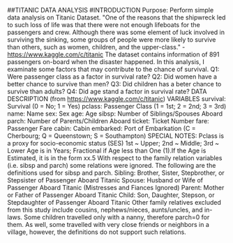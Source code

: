 ##TITANIC DATA ANALYSIS
#INTRODUCTION
Purpose: Perform simple data analysis on Titanic Dataset.
"One of the reasons that the shipwreck led to such loss of life was that there were not enough lifeboats for the passengers and crew. Although there was some element of luck involved in surviving the sinking, some groups of people were more likely to survive than others, such as women, children, and the upper-class." - https://www.kaggle.com/c/titanic
The dataset contains information of 891 passengers on-board when the disaster happened. In this analysis, I examinate some factors that may contribute to the chance of survival.
Q1: Were passenger class as a factor in survival rate?
Q2: Did women have a better chance to survive than men?
Q3: Did children has a beter chance to survive than adults?
Q4: Did age stand a factor in survival rate?
DATA DESCRIPTION
(from https://www.kaggle.com/c/titanic)
VARIABLES
survival: Survival (0 = No; 1 = Yes)
pclass: Passenger Class (1 = 1st; 2 = 2nd; 3 = 3rd)
name: Name
sex: Sex
age: Age
sibsp: Number of Siblings/Spouses Aboard
parch: Number of Parents/Children Aboard
ticket: Ticket Number
fare: Passenger Fare
cabin: Cabin
embarked: Port of Embarkation (C = Cherbourg; Q = Queenstown; S = Southampton)
SPECIAL NOTES:
Pclass is a proxy for socio-economic status (SES) 1st ~ Upper; 2nd ~ Middle; 3rd ~ Lower
Age is in Years; Fractional if Age less than One (1).If the Age is Estimated, it is in the form xx.5
With respect to the family relation variables (i.e. sibsp and parch) some relations were ignored. The following are the definitions used for sibsp and parch.
Sibling: Brother, Sister, Stepbrother, or Stepsister of Passenger Aboard Titanic
Spouse: Husband or Wife of Passenger Aboard Titanic (Mistresses and Fiances Ignored)
Parent: Mother or Father of Passenger Aboard Titanic
Child: Son, Daughter, Stepson, or Stepdaughter of Passenger Aboard Titanic
Other family relatives excluded from this study include cousins, nephews/nieces, aunts/uncles, and in-laws. Some children travelled only with a nanny, therefore parch=0 for them. As well, some travelled with very close friends or neighbors in a village, however, the definitions do not support such relations.